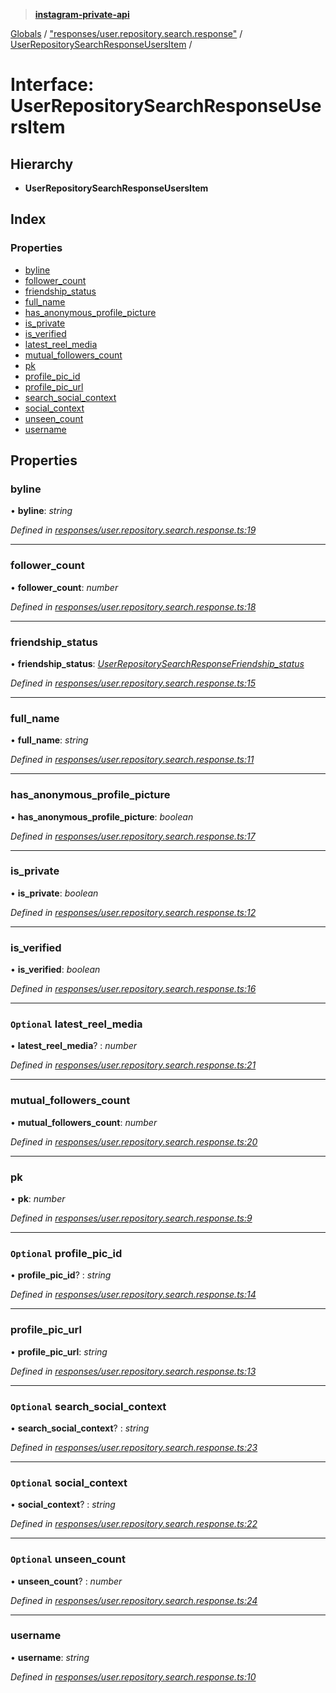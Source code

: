 > **[instagram-private-api](../README.md)**

[Globals](../README.md) / ["responses/user.repository.search.response"](../modules/_responses_user_repository_search_response_.md) / [UserRepositorySearchResponseUsersItem](_responses_user_repository_search_response_.userrepositorysearchresponseusersitem.md) /

# Interface: UserRepositorySearchResponseUsersItem

## Hierarchy

* **UserRepositorySearchResponseUsersItem**

## Index

### Properties

* [byline](_responses_user_repository_search_response_.userrepositorysearchresponseusersitem.md#byline)
* [follower_count](_responses_user_repository_search_response_.userrepositorysearchresponseusersitem.md#follower_count)
* [friendship_status](_responses_user_repository_search_response_.userrepositorysearchresponseusersitem.md#friendship_status)
* [full_name](_responses_user_repository_search_response_.userrepositorysearchresponseusersitem.md#full_name)
* [has_anonymous_profile_picture](_responses_user_repository_search_response_.userrepositorysearchresponseusersitem.md#has_anonymous_profile_picture)
* [is_private](_responses_user_repository_search_response_.userrepositorysearchresponseusersitem.md#is_private)
* [is_verified](_responses_user_repository_search_response_.userrepositorysearchresponseusersitem.md#is_verified)
* [latest_reel_media](_responses_user_repository_search_response_.userrepositorysearchresponseusersitem.md#optional-latest_reel_media)
* [mutual_followers_count](_responses_user_repository_search_response_.userrepositorysearchresponseusersitem.md#mutual_followers_count)
* [pk](_responses_user_repository_search_response_.userrepositorysearchresponseusersitem.md#pk)
* [profile_pic_id](_responses_user_repository_search_response_.userrepositorysearchresponseusersitem.md#optional-profile_pic_id)
* [profile_pic_url](_responses_user_repository_search_response_.userrepositorysearchresponseusersitem.md#profile_pic_url)
* [search_social_context](_responses_user_repository_search_response_.userrepositorysearchresponseusersitem.md#optional-search_social_context)
* [social_context](_responses_user_repository_search_response_.userrepositorysearchresponseusersitem.md#optional-social_context)
* [unseen_count](_responses_user_repository_search_response_.userrepositorysearchresponseusersitem.md#optional-unseen_count)
* [username](_responses_user_repository_search_response_.userrepositorysearchresponseusersitem.md#username)

## Properties

###  byline

• **byline**: *string*

*Defined in [responses/user.repository.search.response.ts:19](https://github.com/dilame/instagram-private-api/blob/3e16058/src/responses/user.repository.search.response.ts#L19)*

___

###  follower_count

• **follower_count**: *number*

*Defined in [responses/user.repository.search.response.ts:18](https://github.com/dilame/instagram-private-api/blob/3e16058/src/responses/user.repository.search.response.ts#L18)*

___

###  friendship_status

• **friendship_status**: *[UserRepositorySearchResponseFriendship_status](_responses_user_repository_search_response_.userrepositorysearchresponsefriendship_status.md)*

*Defined in [responses/user.repository.search.response.ts:15](https://github.com/dilame/instagram-private-api/blob/3e16058/src/responses/user.repository.search.response.ts#L15)*

___

###  full_name

• **full_name**: *string*

*Defined in [responses/user.repository.search.response.ts:11](https://github.com/dilame/instagram-private-api/blob/3e16058/src/responses/user.repository.search.response.ts#L11)*

___

###  has_anonymous_profile_picture

• **has_anonymous_profile_picture**: *boolean*

*Defined in [responses/user.repository.search.response.ts:17](https://github.com/dilame/instagram-private-api/blob/3e16058/src/responses/user.repository.search.response.ts#L17)*

___

###  is_private

• **is_private**: *boolean*

*Defined in [responses/user.repository.search.response.ts:12](https://github.com/dilame/instagram-private-api/blob/3e16058/src/responses/user.repository.search.response.ts#L12)*

___

###  is_verified

• **is_verified**: *boolean*

*Defined in [responses/user.repository.search.response.ts:16](https://github.com/dilame/instagram-private-api/blob/3e16058/src/responses/user.repository.search.response.ts#L16)*

___

### `Optional` latest_reel_media

• **latest_reel_media**? : *number*

*Defined in [responses/user.repository.search.response.ts:21](https://github.com/dilame/instagram-private-api/blob/3e16058/src/responses/user.repository.search.response.ts#L21)*

___

###  mutual_followers_count

• **mutual_followers_count**: *number*

*Defined in [responses/user.repository.search.response.ts:20](https://github.com/dilame/instagram-private-api/blob/3e16058/src/responses/user.repository.search.response.ts#L20)*

___

###  pk

• **pk**: *number*

*Defined in [responses/user.repository.search.response.ts:9](https://github.com/dilame/instagram-private-api/blob/3e16058/src/responses/user.repository.search.response.ts#L9)*

___

### `Optional` profile_pic_id

• **profile_pic_id**? : *string*

*Defined in [responses/user.repository.search.response.ts:14](https://github.com/dilame/instagram-private-api/blob/3e16058/src/responses/user.repository.search.response.ts#L14)*

___

###  profile_pic_url

• **profile_pic_url**: *string*

*Defined in [responses/user.repository.search.response.ts:13](https://github.com/dilame/instagram-private-api/blob/3e16058/src/responses/user.repository.search.response.ts#L13)*

___

### `Optional` search_social_context

• **search_social_context**? : *string*

*Defined in [responses/user.repository.search.response.ts:23](https://github.com/dilame/instagram-private-api/blob/3e16058/src/responses/user.repository.search.response.ts#L23)*

___

### `Optional` social_context

• **social_context**? : *string*

*Defined in [responses/user.repository.search.response.ts:22](https://github.com/dilame/instagram-private-api/blob/3e16058/src/responses/user.repository.search.response.ts#L22)*

___

### `Optional` unseen_count

• **unseen_count**? : *number*

*Defined in [responses/user.repository.search.response.ts:24](https://github.com/dilame/instagram-private-api/blob/3e16058/src/responses/user.repository.search.response.ts#L24)*

___

###  username

• **username**: *string*

*Defined in [responses/user.repository.search.response.ts:10](https://github.com/dilame/instagram-private-api/blob/3e16058/src/responses/user.repository.search.response.ts#L10)*